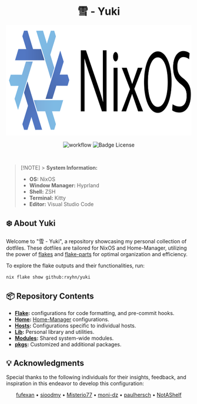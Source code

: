 <div align="center">

<h1>雪 - Yuki</h1>

<a href="#">
  <img src="https://raw.githubusercontent.com/NixOS/nixos-artwork/master/logo/nixos.svg" width="750" height="300" alt="banner"/>
</a>

<br>

<p align="center">
  <img src="https://github.com/rxyhn/yuki/actions/workflows/flake-check.yml/badge.svg" alt="workflow" height="20"/>
  <img src="https://img.shields.io/github/license/rxyhn/yuki" alt="Badge License"  height="20"/>
</p>

<br>

</div>

> [!NOTE] > **System Information:**
>
> - **OS:** NixOS
> - **Window Manager:** Hyprland
> - **Shell:** ZSH
> - **Terminal:** Kitty
> - **Editor:** Visual Studio Code

## :snowflake: About Yuki

Welcome to "雪 - Yuki", a repository showcasing my personal collection of dotfiles. These dotfiles are tailored for NixOS and Home-Manager, utilizing the power of [flakes](https://nixos.wiki/wiki/Flakes) and [flake-parts](https://github.com/hercules-ci/flake-parts) for optimal organization and efficiency.

To explore the flake outputs and their functionalities, run:

```sh
nix flake show github:rxyhn/yuki
```

## :package: Repository Contents

- **[Flake](./flake):** configurations for code formatting, and pre-commit hooks.
- **[Home](./home):** [Home-Manager](https://github.com/nix-community/home-manager) configurations.
- **[Hosts](./hosts):** Configurations specific to individual hosts.
- **[Lib](./lib):** Personal library and utilities.
- **[Modules](./modules):** Shared system-wide modules.
- **[pkgs](./pkgs):** Customized and additional packages.

## :bulb: Acknowledgments

Special thanks to the following individuals for their insights, feedback, and inspiration in this endeavor to develop this configuration:

<div align="center">
    <a href="https://github.com/fufexan">fufexan</a> •
    <a href="https://github.com/sioodmy">sioodmy</a> •
    <a href="https://github.com/Misterio77">Misterio77</a> •
    <a href="https://github.com/moni-dz">moni-dz</a> •
    <a href="https://github.com/paulhersch">paulhersch</a> •
    <a href="https://github.com/NotAShelf">NotAShelf</a>
</div>
